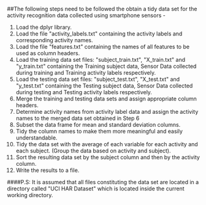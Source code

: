 ##The following steps need to be followed the obtain a tidy data set for the activity recognition data collected using smartphone sensors -
1. Load the dplyr library.
2. Load the file "activity_labels.txt" containing the activity labels and corresponding activity names.
3. Load the file "features.txt" containing the names of all features to be used as column headers.
4. Load the training data set files: "subject_train.txt", "X_train.txt" and "y_train.txt" containing the Training subject data, Sensor Data collected during training and Training activity labels respectively.
5. Load the testing data set files: "subject_test.txt", "X_test.txt" and "y_test.txt" containing the Testing subject data, Sensor Data collected during testing and Testing activity labels respectively.
6. Merge the training and testing data sets and assign appropriate column headers.
7. Determine activity names from activity label data and assign the activity names to the merged data set obtained in Step 6
8. Subset the data frame for mean and standard deviation columns.
9. Tidy the column names to make them more meaningful and easily understandable.
10. Tidy the data set with the average of each variable for each activity and each subject. (Group the data based on activity and subject).
11. Sort the resulting data set by the subject column and then by the activity column.
12. Write the results to a file.

####P.S: It is assumed that all files constituting the data set are located in a directory called "UCI HAR Dataset" which is located inside the current working directory.
